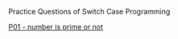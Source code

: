 Practice Questions of Switch Case Programming

  [  P01 - number is prime or not  ](https://github.com/HluciferS/Data-Structures-and-Algorithms/blob/master/Warm%20Up/A_number_is_prime_or_not.cpp)
